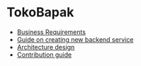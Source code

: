 # TokoBapak

* [Business Requirements](./BUSINESS_REQUIREMENTS.md)
* [Guide on creating new backend service](./NEW_BACKEND_SERVICE.md)
* [Architecture design](./ARCHITECTURE.md)
* [Contribution guide](./CONTRIBUTING.md)